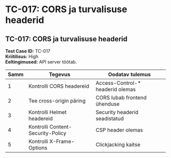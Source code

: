 # TC-017: CORS ja turvalisuse headerid

## TC-017: CORS ja turvalisuse headerid
**Test Case ID:** TC-017  
**Kriitilisus:** High  
**Eeltingimused:** API server töötab.

| Samm | Tegevus | Oodatav tulemus |
|------|---------|-----------------|
| 1 | Kontrolli CORS headereid | Access-Control-* headerid olemas |
| 2 | Tee cross-origin päring | CORS lubab frontend ühenduse |
| 3 | Kontrolli Helmet headereid | Security headerid seadistatud |
| 4 | Kontrolli Content-Security-Policy | CSP header olemas |
| 5 | Kontrolli X-Frame-Options | Clickjacking kaitse |
